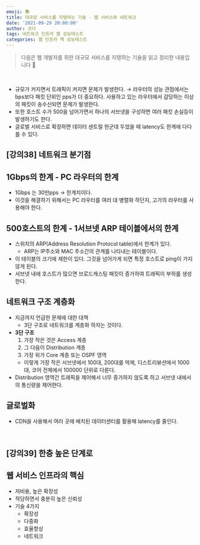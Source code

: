 ```yaml
---
emoji: 📚
title: 대규모 서비스를 지탱하는 기술 - 웹 서비스와 네트워크
date: '2021-09-29 20:00:00'
author: 코다
tags: 네트워크 인프라 웹 성능테스트
categories: 웹 인프라 책 성능테스트
---
```


> 다음은 웹 개발자를 위한 대규모 서비스를 지탱하는 기술을 읽고 정리한 내용입니다 🙌

<br>

- 규모가 커지면서 트래픽이 커지면 문제가 발생한다. → 라우터의 성능 관점에서는 bps보다 패킷 단위인 pps가 더 중요하다. 사용하고 있는 라우터에서 감당하는 이상의 패킷이 송수신되면 문제가 발생한다.
- 또한 호스트 수가 500을 넘어가면서 하나의 서브넷을 구성하면 여러 패킷 손실등이 발생하기도 한다.
- 글로벌 서비스로 확장하면 데이터 센트럴 한군데 두었을 때 latency도 한계에 다다를 수 있다.

## [강의38] 네트워크 분기점

## 1Gbps의 한계 - PC 라우터의 한계

- 1Gbps 는 30만pps → 한계치이다.
- 이것을 해결하기 위해서는 PC 라우터를 여러 대 병렬화 하던지, 고가의 라우터를 사용해야 한다.

## 500호스트의 한계 - 1서브넷 ARP 테이블에서의 한계

- 스위치의 ARP(Address Resolution Protocol table)에서 한계가 있다.
    - ARP는 IP주소와 MAC 주소간의 관계를 나타내는 테이블이다.
- 이 테이블의 크기에 제한이 있다. 그것을 넘어가게 되면 특정 호스트로 ping이 가지 않게 된다.
- 서브넷 내에 호스트가 많으면 브로드캐스팅 패킷이 증가하여 트래픽이 부하를 생성한다.

## 네트워크 구조 계층화

- 지금까지 언급한 문제에 대한 대책
    - 3단 구조로 네트워크를 계층화 하자는 것이다.
- **3단 구조**
    1. 가장 작은 것은 Access 계층
    2. 그 다음이 Distribution 계층
    3. 가장 위가 Core 계층 또는 OSPF 영역 
    - 이렇게 가장 작은 서브넷에서 100대, 200대를 억제, 디스트리뷰션에서 1000대, 코어 전체에서 100000 단위로 다룬다.
- Distribution 영역간 트래픽을 제어해서 너무 증가하지 않도록 하고 서브넷 내에서의 통신량을 제어한다.

## 글로벌화

- CDN을 사용해서 여러 곳에 배치된 데이터센터를 활용해 latency를 줄인다.

<br>

## [강의39] 한층 높은 단계로

## 웹 서비스 인프라의 핵심

- 저비용, 높은 확장성
- 적당하면서 충분히 높은 신뢰성
- 기술 4가지
    - 확장성
    - 다중화
    - 효율향상
    - 네트워크

```toc
```